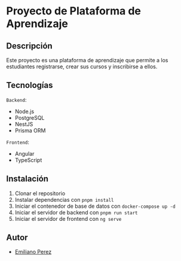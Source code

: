 # Proyecto de Plataforma de Aprendizaje

## Descripción

Este proyecto es una plataforma de aprendizaje que permite a los estudiantes registrarse, crear sus cursos y inscribirse a ellos.

## Tecnologías

`Backend`:

- Node.js
- PostgreSQL
- NestJS
- Prisma ORM

`Frontend`:

- Angular
- TypeScript

## Instalación

1. Clonar el repositorio
2. Instalar dependencias con `pnpm install`
3. Iniciar el contenedor de base de datos con `docker-compose up -d`
4. Iniciar el servidor de backend con `pnpm run start`
5. Iniciar el servidor de frontend con `ng serve`

## Autor

- [Emiliano Perez](https://github.com/emiperez997)
